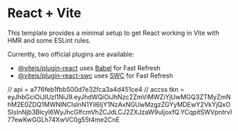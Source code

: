 # React + Vite

This template provides a minimal setup to get React working in Vite with HMR and some ESLint rules.

Currently, two official plugins are available:

- [@vitejs/plugin-react](https://github.com/vitejs/vite-plugin-react/blob/main/packages/plugin-react/README.md) uses [Babel](https://babeljs.io/) for Fast Refresh
- [@vitejs/plugin-react-swc](https://github.com/vitejs/vite-plugin-react-swc) uses [SWC](https://swc.rs/) for Fast Refresh

// api = a776feb1fbb500d7e32fca3a4d451ce4
// accss tkn = eyJhbGciOiJIUzI1NiJ9.eyJhdWQiOiJhNzc2ZmViMWZiYjUwMGQ3ZTMyZmNhM2E0ZDQ1MWNlNCIsInN1YiI6IjY1NzAxNGUwMzgzZGYyMDEwY2VkYjQxOSIsInNjb3BlcyI6WyJhcGlfcmVhZCJdLCJ2ZXJzaW9uIjoxfQ.YCqpitSWVpntrvI77ewKwGGLh74XwVC0g55t4me2CnE